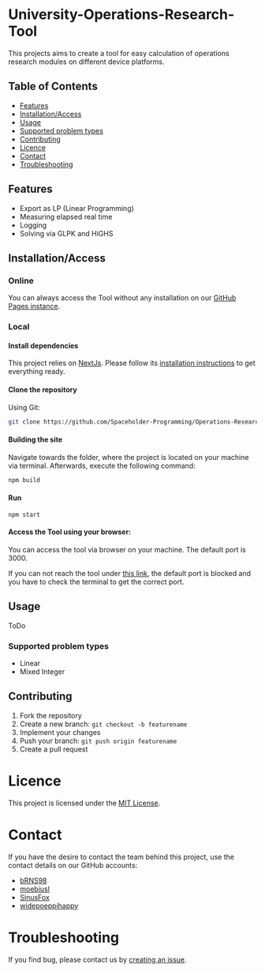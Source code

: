 # University-Operations-Research-Tool
This projects aims to create a tool for easy calculation of operations research modules on different device platforms.


## Table of Contents
- [Features](#features) 
- [Installation/Access](#installationaccess)
- [Usage](#usage)
- [Supported problem types](#supported-problem-types)
- [Contributing](#contributing)
- [Licence](#licence)
- [Contact](#contact)
- [Troubleshooting](#troubleshooting)
## Features
 - Export as LP (Linear Programming)
 - Measuring elapsed real time 
 - Logging
 - Solving via GLPK and HiGHS

## Installation/Access
### Online
You can always access the Tool without any installation on our [GitHub Pages instance](https://spaceholder-programming.github.io/Operations-Research-Tool/).
### Local
#### Install dependencies
This project relies on [NextJs](https://nextjs.org/). Please follow its [installation instructions](https://nextjs.org/docs/getting-started/installation) to get everything ready. 
#### Clone the repository
Using Git:
```Bash
git clone https://github.com/Spaceholder-Programming/Operations-Research-Tool.git
```
#### Building the site
Navigate towards the folder, where the project is located on your machine via terminal.
Afterwards, execute the following command:

```Bash
npm build
```
#### Run 
```
npm start
```
#### Access the Tool using your browser:
You can access the tool via browser on your machine. The default port is 3000. 

If you can not reach the tool under [this link](http://localhost:3000), the default port is blocked and you have to check the terminal to get the correct port. 

## Usage
ToDo
### Supported problem types
+ Linear
+ Mixed Integer

## Contributing
1. Fork the repository
2. Create a new branch: `git checkout -b featurename`
3. Implement your changes
4. Push your branch: `git push origin featurename`
5. Create a pull request
# Licence
This project is licensed under the [MIT License](https://github.com/Spaceholder-Programming/Operations-Research-Tool?tab=MIT-1-ov-file).
# Contact
If you have the desire to contact the team behind this project, use the contact details on our GitHub accounts:
+ [bRNS98](https://github.com/bRNS98)
+ [moebiusl](https://github.com/moebiusl)
+ [SinusFox](https://github.com/SinusFox)
+ [widepoeppihappy](https://github.com/widepoeppihappy)
# Troubleshooting
If you find bug, please contact us by [creating an issue](https://github.com/Spaceholder-Programming/Operations-Research-Tool/issues/new).


